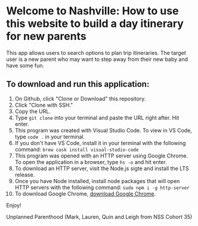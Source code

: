 # Welcome to Nashville: How to use this website to build a day itinerary for new parents

This app allows users to search options to plan trip itineraries. The target user is a new parent who may want to step away from their new baby and have some fun. 

## To download and run this application: 

1. On Github, click "Clone or Download" this repository.
2. Click "Clone with SSH."
3. Copy the URL.
4. Type `git clone` into your terminal and paste the URL right after. Hit enter.
5. This program was created with Visual Studio Code. To view in VS Code, type `code .` in your terminal.
6. If you don't have VS Code, install it in your terminal with the following command: 
`brew cask install visual-studio-code`
7. This program was opened with an HTTP server using Google Chrome. To open the application in a browser, type `hs -o` and hit enter.
8. To download an HTTP server, visit the Node.js sigte and install the LTS release.
9. Once you have Node installed, install node packages that will open HTTP servers with the following command: 
`sudo npm i -g http-server`
9. To download Google Chrome, [download Google Chrome](https://www.google.com/chrome/).

Enjoy!

Unplanned Parenthood 
    (Mark, Lauren, Quin and Leigh from NSS Cohort 35)



